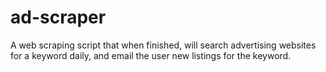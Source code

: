 # ad-scraper
A web scraping script that when finished, will search advertising websites for a keyword daily, and email the user new listings for the keyword.
